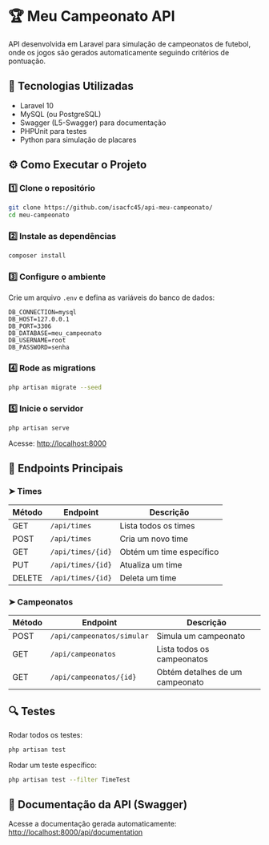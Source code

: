 # 🏆 Meu Campeonato API

API desenvolvida em Laravel para simulação de campeonatos de futebol, onde os jogos são gerados automaticamente seguindo critérios de pontuação.

## 🚀 Tecnologias Utilizadas

-   Laravel 10
-   MySQL (ou PostgreSQL)
-   Swagger (L5-Swagger) para documentação
-   PHPUnit para testes
-   Python para simulação de placares

## ⚙️ Como Executar o Projeto

### 1️⃣ Clone o repositório

```bash
git clone https://github.com/isacfc45/api-meu-campeonato/
cd meu-campeonato
```

### 2️⃣ Instale as dependências

```bash
composer install
```

### 3️⃣ Configure o ambiente

Crie um arquivo `.env` e defina as variáveis do banco de dados:

```env
DB_CONNECTION=mysql
DB_HOST=127.0.0.1
DB_PORT=3306
DB_DATABASE=meu_campeonato
DB_USERNAME=root
DB_PASSWORD=senha
```

### 4️⃣ Rode as migrations

```bash
php artisan migrate --seed
```

### 5️⃣ Inicie o servidor

```bash
php artisan serve
```

Acesse: [http://localhost:8000](http://localhost:8000)

## 📌 Endpoints Principais

### ➤ Times

| Método | Endpoint          | Descrição                |
| ------ | ----------------- | ------------------------ |
| GET    | `/api/times`      | Lista todos os times     |
| POST   | `/api/times`      | Cria um novo time        |
| GET    | `/api/times/{id}` | Obtém um time específico |
| PUT    | `/api/times/{id}` | Atualiza um time         |
| DELETE | `/api/times/{id}` | Deleta um time           |

### ➤ Campeonatos

| Método | Endpoint                   | Descrição                       |
| ------ | -------------------------- | ------------------------------- |
| POST   | `/api/campeonatos/simular` | Simula um campeonato            |
| GET    | `/api/campeonatos`         | Lista todos os campeonatos      |
| GET    | `/api/campeonatos/{id}`    | Obtém detalhes de um campeonato |

## 🔍 Testes

Rodar todos os testes:

```bash
php artisan test
```

Rodar um teste específico:

```bash
php artisan test --filter TimeTest
```

## 📄 Documentação da API (Swagger)

Acesse a documentação gerada automaticamente:
[http://localhost:8000/api/documentation](http://localhost:8000/api/documentation)
